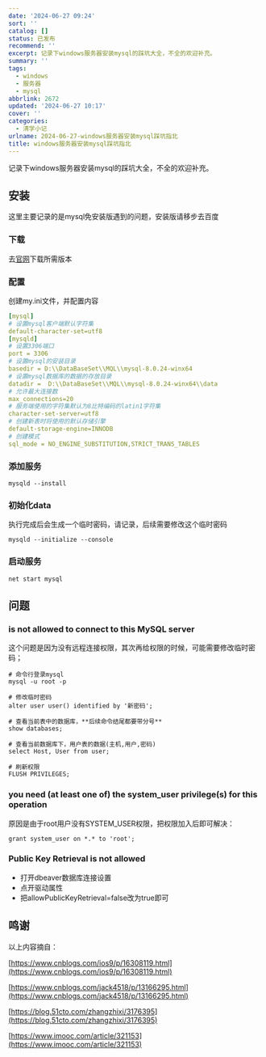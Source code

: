 ```yaml
---
date: '2024-06-27 09:24'
sort: ''
catalog: []
status: 已发布
recommend: ''
excerpt: 记录下windows服务器安装mysql的踩坑大全，不全的欢迎补充。
summary: ''
tags:
  - windows
  - 服务器
  - mysql
abbrlink: 2672
updated: '2024-06-27 10:17'
cover: ''
categories:
  - 清学小记
urlname: 2024-06-27-windows服务器安装mysql踩坑指北
title: windows服务器安装mysql踩坑指北
---
```


记录下windows服务器安装mysql的踩坑大全，不全的欢迎补充。


## 安装


这里主要记录的是mysql免安装版遇到的问题，安装版请移步去百度


### 下载


去[官网](https://dev.mysql.com/downloads/mysql/)下载所需版本


### 配置


创建my.ini文件，并配置内容


```yaml
[mysql]
# 设置mysql客户端默认字符集
default-character-set=utf8
[mysqld]
# 设置3306端口
port = 3306
# 设置mysql的安装目录
basedir = D:\\DataBaseSet\\MQL\\mysql-8.0.24-winx64
# 设置mysql数据库的数据的存放目录
datadir =  D:\\DataBaseSet\\MQL\\mysql-8.0.24-winx64\\data
# 允许最大连接数
max_connections=20
# 服务端使用的字符集默认为8比特编码的latin1字符集
character-set-server=utf8
# 创建新表时将使用的默认存储引擎
default-storage-engine=INNODB
# 创建模式
sql_mode = NO_ENGINE_SUBSTITUTION,STRICT_TRANS_TABLES
```


### 添加服务


```shell
mysqld --install
```


### 初始化data


执行完成后会生成一个临时密码，请记录，后续需要修改这个临时密码


```shell
mysqld --initialize --console
```


### 启动服务


```shell
net start mysql
```


## 问题


### is not allowed to connect to this MySQL server


这个问题是因为没有远程连接权限，其次再给权限的时候，可能需要修改临时密码；


```shell
# 命令行登录mysql
mysql -u root -p

# 修改临时密码
alter user user() identified by '新密码';

# 查看当前表中的数据库，**后续命令结尾都要带分号**
show databases;

# 查看当前数据库下，用户表的数据(主机,用户,密码)
select Host, User from user;

# 刷新权限
FLUSH PRIVILEGES;
```


### you need (at least one of) the system_user privilege(s) for this operation


原因是由于root用户没有SYSTEM_USER权限，把权限加入后即可解决：


```shell
grant system_user on *.* to 'root';
```


### Public Key Retrieval is not allowed

- 打开dbeaver数据库连接设置
- 点开驱动属性
- 把allowPublicKeyRetrieval=false改为true即可

## 鸣谢


以上内容摘自：


[https://www.cnblogs.com/ios9/p/16308119.html](https://www.cnblogs.com/ios9/p/16308119.html)


[https://www.cnblogs.com/jack4518/p/13166295.html](https://www.cnblogs.com/jack4518/p/13166295.html)


[https://blog.51cto.com/zhangzhixi/3176395](https://blog.51cto.com/zhangzhixi/3176395)


[https://www.imooc.com/article/321153](https://www.imooc.com/article/321153)

